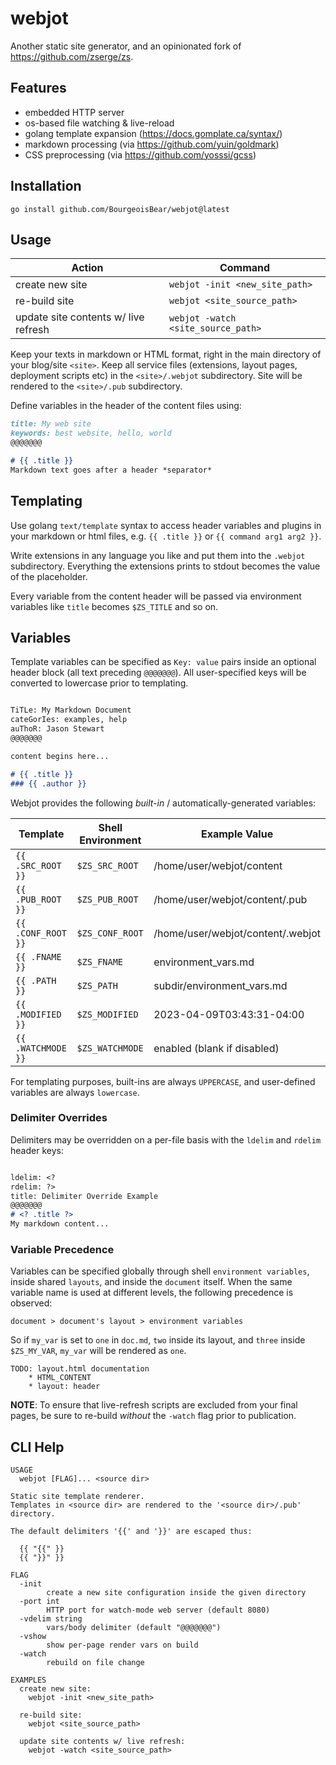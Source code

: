 # webjot

Another static site generator, and an opinionated fork of https://github.com/zserge/zs.

## Features

* embedded HTTP server
* os-based file watching & live-reload
* golang template expansion (https://docs.gomplate.ca/syntax/)
* markdown processing (via https://github.com/yuin/goldmark)
* CSS preprocessing (via https://github.com/yosssi/gcss)

## Installation

```
go install github.com/BourgeoisBear/webjot@latest
```

## Usage

| Action                               | Command                            |
| ------                               | -------                            |
| create new site                      | `webjot -init <new_site_path>`     |
| re-build site                        | `webjot <site_source_path>`        |
| update site contents w/ live refresh | `webjot -watch <site_source_path>` |

Keep your texts in markdown or HTML format, right in the main directory of your
blog/site `<site>`.  Keep all service files (extensions, layout pages, deployment
scripts etc) in the `<site>/.webjot` subdirectory.  Site will be rendered to the
`<site>/.pub` subdirectory.

Define variables in the header of the content files using:

```md
title: My web site
keywords: best website, hello, world
@@@@@@@

# {{ .title }}
Markdown text goes after a header *separator*
```


## Templating

Use golang `text/template` syntax to access header variables and plugins in
your markdown or html files, e.g. `{{ .title }}` or `{{ command arg1 arg2 }}`.

Write extensions in any language you like and put them into the `.webjot`
subdirectory.  Everything the extensions prints to stdout becomes the value of
the placeholder.

Every variable from the content header will be passed via environment variables
like `title` becomes `$ZS_TITLE` and so on.


## Variables

Template variables can be specified as `Key: value` pairs inside an optional
header block (all text preceding `@@@@@@@`).  All user-specified keys will be
converted to lowercase prior to templating.

```md

TiTLe: My Markdown Document
cateGorIes: examples, help
auThoR: Jason Stewart
@@@@@@@

content begins here...

# {{ .title }}
### {{ .author }}

```

Webjot provides the following *built-in* / automatically-generated variables:

| Template               | Shell Environment         | Example Value                     |
| ---------------------- | ------------------------- | -------------                     |
| `{{ .SRC_ROOT }}`      | `$ZS_SRC_ROOT`            | /home/user/webjot/content         |
| `{{ .PUB_ROOT }}`      | `$ZS_PUB_ROOT`            | /home/user/webjot/content/.pub    |
| `{{ .CONF_ROOT }}`     | `$ZS_CONF_ROOT`           | /home/user/webjot/content/.webjot |
| `{{ .FNAME }}`         | `$ZS_FNAME`               | environment\_vars.md              |
| `{{ .PATH }}`          | `$ZS_PATH`                | subdir/environment\_vars.md       |
| `{{ .MODIFIED }}`      | `$ZS_MODIFIED`            | 2023-04-09T03:43:31-04:00         |
| `{{ .WATCHMODE }}`     | `$ZS_WATCHMODE`           | enabled (blank if disabled)       |

For templating purposes, built-ins are always `UPPERCASE`, and user-defined
variables are always `lowercase`.


### Delimiter Overrides

Delimiters may be overridden on a per-file basis with the `ldelim` and `rdelim` header keys:

```md

ldelim: <?
rdelim: ?>
title: Delimiter Override Example
@@@@@@@
# <? .title ?>
My markdown content...

```


### Variable Precedence

Variables can be specified globally through shell `environment variables`,
inside shared `layouts`, and inside the `document` itself.  When the same
variable name is used at different levels, the following precedence is
observed:

```
document > document's layout > environment variables
```

So if `my_var` is set to `one` in `doc.md`, `two` inside its layout, and
`three` inside `$ZS_MY_VAR`, `my_var` will be rendered as `one`.


```
TODO: layout.html documentation
	* HTML_CONTENT
	* layout: header
```

**NOTE**: To ensure that live-refresh scripts are excluded from your final
pages, be sure to re-build *without* the `-watch` flag prior to publication.


## CLI Help

```
USAGE
  webjot [FLAG]... <source dir>

Static site template renderer.
Templates in <source dir> are rendered to the '<source dir>/.pub' directory.

The default delimiters '{{' and '}}' are escaped thus:

  {{ "{{" }}
  {{ "}}" }}

FLAG
  -init
        create a new site configuration inside the given directory
  -port int
        HTTP port for watch-mode web server (default 8080)
  -vdelim string
        vars/body delimiter (default "@@@@@@@")
  -vshow
        show per-page render vars on build
  -watch
        rebuild on file change

EXAMPLES
  create new site:
    webjot -init <new_site_path>

  re-build site:
    webjot <site_source_path>

  update site contents w/ live refresh:
    webjot -watch <site_source_path>
```

